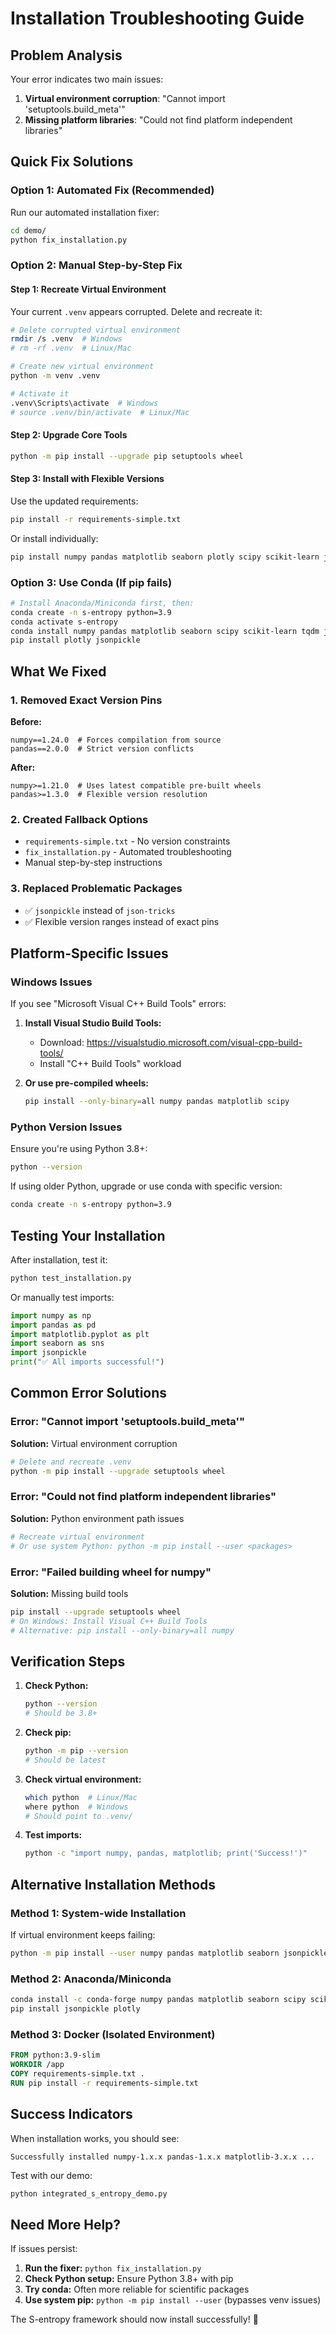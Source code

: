 # Installation Troubleshooting Guide

## Problem Analysis
Your error indicates two main issues:
1. **Virtual environment corruption**: "Cannot import 'setuptools.build_meta'"
2. **Missing platform libraries**: "Could not find platform independent libraries"

## Quick Fix Solutions

### Option 1: Automated Fix (Recommended)
Run our automated installation fixer:

```bash
cd demo/
python fix_installation.py
```

### Option 2: Manual Step-by-Step Fix

#### Step 1: Recreate Virtual Environment
Your current `.venv` appears corrupted. Delete and recreate it:

```bash
# Delete corrupted virtual environment
rmdir /s .venv  # Windows
# rm -rf .venv  # Linux/Mac

# Create new virtual environment
python -m venv .venv

# Activate it
.venv\Scripts\activate  # Windows
# source .venv/bin/activate  # Linux/Mac
```

#### Step 2: Upgrade Core Tools
```bash
python -m pip install --upgrade pip setuptools wheel
```

#### Step 3: Install with Flexible Versions
Use the updated requirements:

```bash
pip install -r requirements-simple.txt
```

Or install individually:
```bash
pip install numpy pandas matplotlib seaborn plotly scipy scikit-learn jsonpickle tqdm jupyter
```

### Option 3: Use Conda (If pip fails)
```bash
# Install Anaconda/Miniconda first, then:
conda create -n s-entropy python=3.9
conda activate s-entropy
conda install numpy pandas matplotlib seaborn scipy scikit-learn tqdm jupyter
pip install plotly jsonpickle
```

## What We Fixed

### 1. **Removed Exact Version Pins**
**Before:**
```
numpy==1.24.0  # Forces compilation from source
pandas==2.0.0  # Strict version conflicts
```

**After:**
```
numpy>=1.21.0  # Uses latest compatible pre-built wheels
pandas>=1.3.0  # Flexible version resolution
```

### 2. **Created Fallback Options**
- `requirements-simple.txt` - No version constraints
- `fix_installation.py` - Automated troubleshooting
- Manual step-by-step instructions

### 3. **Replaced Problematic Packages**
- ✅ `jsonpickle` instead of `json-tricks`
- ✅ Flexible version ranges instead of exact pins

## Platform-Specific Issues

### Windows Issues
If you see "Microsoft Visual C++ Build Tools" errors:

1. **Install Visual Studio Build Tools:**
   - Download: https://visualstudio.microsoft.com/visual-cpp-build-tools/
   - Install "C++ Build Tools" workload

2. **Or use pre-compiled wheels:**
   ```bash
   pip install --only-binary=all numpy pandas matplotlib scipy
   ```

### Python Version Issues
Ensure you're using Python 3.8+:
```bash
python --version
```

If using older Python, upgrade or use conda with specific version:
```bash
conda create -n s-entropy python=3.9
```

## Testing Your Installation

After installation, test it:
```bash
python test_installation.py
```

Or manually test imports:
```python
import numpy as np
import pandas as pd
import matplotlib.pyplot as plt
import seaborn as sns
import jsonpickle
print("✅ All imports successful!")
```

## Common Error Solutions

### Error: "Cannot import 'setuptools.build_meta'"
**Solution:** Virtual environment corruption
```bash
# Delete and recreate .venv
python -m pip install --upgrade setuptools wheel
```

### Error: "Could not find platform independent libraries"
**Solution:** Python environment path issues
```bash
# Recreate virtual environment
# Or use system Python: python -m pip install --user <packages>
```

### Error: "Failed building wheel for numpy"
**Solution:** Missing build tools
```bash
pip install --upgrade setuptools wheel
# On Windows: Install Visual C++ Build Tools
# Alternative: pip install --only-binary=all numpy
```

## Verification Steps

1. **Check Python:**
   ```bash
   python --version
   # Should be 3.8+
   ```

2. **Check pip:**
   ```bash
   python -m pip --version
   # Should be latest
   ```

3. **Check virtual environment:**
   ```bash
   which python  # Linux/Mac
   where python  # Windows
   # Should point to .venv/
   ```

4. **Test imports:**
   ```bash
   python -c "import numpy, pandas, matplotlib; print('Success!')"
   ```

## Alternative Installation Methods

### Method 1: System-wide Installation
If virtual environment keeps failing:
```bash
python -m pip install --user numpy pandas matplotlib seaborn jsonpickle tqdm
```

### Method 2: Anaconda/Miniconda
```bash
conda install -c conda-forge numpy pandas matplotlib seaborn scipy scikit-learn jupyter
pip install jsonpickle plotly
```

### Method 3: Docker (Isolated Environment)
```dockerfile
FROM python:3.9-slim
WORKDIR /app
COPY requirements-simple.txt .
RUN pip install -r requirements-simple.txt
```

## Success Indicators

When installation works, you should see:
```
Successfully installed numpy-1.x.x pandas-1.x.x matplotlib-3.x.x ...
```

Test with our demo:
```bash
python integrated_s_entropy_demo.py
```

## Need More Help?

If issues persist:

1. **Run the fixer:** `python fix_installation.py`
2. **Check Python setup:** Ensure Python 3.8+ with pip
3. **Try conda:** Often more reliable for scientific packages
4. **Use system pip:** `python -m pip install --user` (bypasses venv issues)

The S-entropy framework should now install successfully! 🎉
